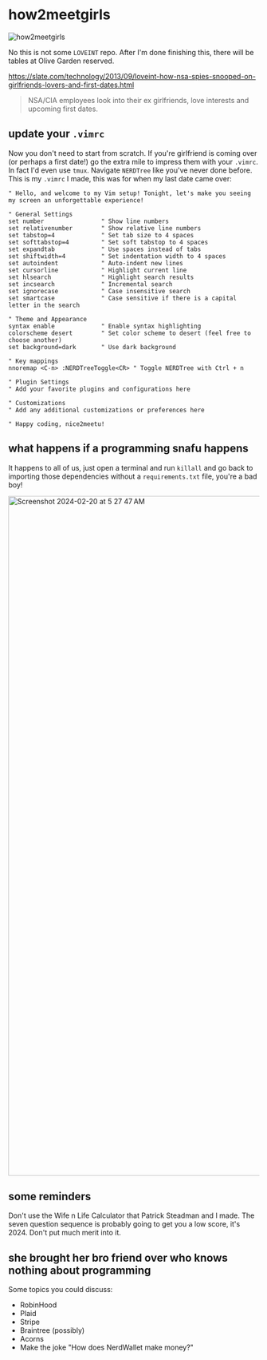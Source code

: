 # how2meetgirls

![how2meetgirls](https://github.com/Montana/how2meetgirls/assets/20936398/379cdbee-34d3-4257-8d06-92f1c42a6029)

No this is not some `LOVEINT` repo. After I'm done finishing this, there will be tables at Olive Garden reserved.

https://slate.com/technology/2013/09/loveint-how-nsa-spies-snooped-on-girlfriends-lovers-and-first-dates.html

> NSA/CIA employees look into their ex girlfriends, love interests and upcoming first dates.


## update your `.vimrc` 

Now you don't need to start from scratch. If you're girlfriend is coming over (or perhaps a first date!) go the extra mile to impress them with your `.vimrc`. In fact I'd even use `tmux`. Navigate `NERDTree` like you've never done before. This is my `.vimrc` I made, this was for when my last date came over:

```vim
" Hello, and welcome to my Vim setup! Tonight, let's make you seeing my screen an unforgettable experience!

" General Settings
set number                " Show line numbers
set relativenumber        " Show relative line numbers
set tabstop=4             " Set tab size to 4 spaces
set softtabstop=4         " Set soft tabstop to 4 spaces
set expandtab             " Use spaces instead of tabs
set shiftwidth=4          " Set indentation width to 4 spaces
set autoindent            " Auto-indent new lines
set cursorline            " Highlight current line
set hlsearch              " Highlight search results
set incsearch             " Incremental search
set ignorecase            " Case insensitive search
set smartcase             " Case sensitive if there is a capital letter in the search

" Theme and Appearance
syntax enable             " Enable syntax highlighting
colorscheme desert        " Set color scheme to desert (feel free to choose another)
set background=dark       " Use dark background

" Key mappings
nnoremap <C-n> :NERDTreeToggle<CR> " Toggle NERDTree with Ctrl + n

" Plugin Settings
" Add your favorite plugins and configurations here

" Customizations
" Add any additional customizations or preferences here

" Happy coding, nice2meetu!
```

## what happens if a programming snafu happens

It happens to all of us, just open a terminal and run `killall` and go back to importing those dependencies without a `requirements.txt` file, you're a bad boy!

<img width="1361" alt="Screenshot 2024-02-20 at 5 27 47 AM" src="https://github.com/Montana/how2meetgirls/assets/20936398/cc1d65a6-0925-4836-b187-e15592d86c8f">

## some reminders 

Don't use the Wife n Life Calculator that Patrick Steadman and I made. The seven question sequence is probably going to get you a low score, it's 2024. Don't put much merit into it.

## she brought her bro friend over who knows nothing about programming

Some topics you could discuss:

* RobinHood
* Plaid
* Stripe
* Braintree (possibly)
* Acorns
* Make the joke "How does NerdWallet make money?" 
